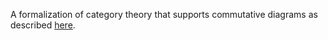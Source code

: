 A formalization of category theory that supports commutative diagrams as 
described [here][CD].

[CD]: http://konne.me/2015/09/25/diagrams.html
